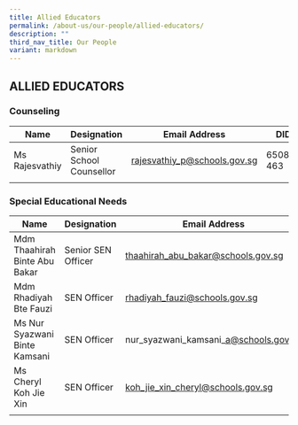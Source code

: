 ```yaml
---
title: Allied Educators
permalink: /about-us/our-people/allied-educators/
description: ""
third_nav_title: Our People
variant: markdown
---
```

## ALLIED EDUCATORS

### Counseling

| Name | Designation | Email Address | DID |
| -------- | -------- | -------- |-------- |
| Ms Rajesvathiy | Senior School Counsellor | rajesvathiy_p@schools.gov.sg | 65089-463  |
| | |

### Special Educational Needs

| Name | Designation | Email Address | DID |
| -------- | -------- | -------- |-------- |
| Mdm Thaahirah Binte Abu Bakar | Senior SEN Officer | thaahirah_abu_bakar@schools.gov.sg | 65089-464  |
| Mdm Rhadiyah Bte Fauzi | SEN Officer | rhadiyah_fauzi@schools.gov.sg | 65087-300, Ext 293  |
| Ms Nur Syazwani Binte Kamsani | SEN Officer | nur\_syazwani\_kamsani\_a@schools.gov.sg | 65087-300 (Ext 291) |
| Ms Cheryl Koh Jie Xin | SEN Officer | koh_jie_xin_cheryl@schools.gov.sg | 65083-173  |
| | |